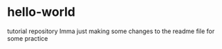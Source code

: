 # hello-world
tutorial repository
Imma just making some changes to the readme file for some practice
